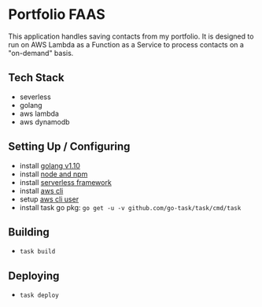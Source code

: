 # Portfolio FAAS

This application handles saving contacts from my portfolio. It is designed to run on AWS Lambda as a Function as a Service to process contacts on a "on-demand" basis.

## Tech Stack

- severless
- golang
- aws lambda
- aws dynamodb

## Setting Up / Configuring

- install [golang v1.10](https://golang.org/doc/install)
- install [node and npm](https://nodejs.org/en/download/)
- install [serverless framework](https://serverless.com/framework/docs/getting-started/)
- install [aws cli](https://docs.aws.amazon.com/cli/latest/userguide/installing.html)
- setup [aws cli user](https://docs.aws.amazon.com/cli/latest/userguide/cli-chap-getting-started.html)
- install task go pkg: `go get -u -v github.com/go-task/task/cmd/task`

## Building

- `task build`

## Deploying

- `task deploy`
